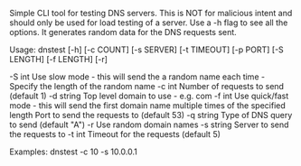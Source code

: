 Simple CLI tool for testing DNS servers. This is NOT for malicious intent and should only be used for load testing of a server.
Use a -h flag to see all the options. It generates random data for the DNS requests sent.

Usage: dnstest [-h] [-c COUNT] [-s SERVER] [-t TIMEOUT] [-p PORT] [-S LENGTH] [-f LENGTH] [-r]

-S int
Use slow mode - this will send the a random name each time - Specify the length of the random name
-c int
Number of requests to send (default 1)
-d string
Top level domain to use - e.g. com
-f int
Use quick/fast mode - this will send the first domain name multiple times of the specified length
Port to send the requests to (default 53)
-q string
Type of DNS query to send (default "A")
-r    Use random domain names
-s string
Server to send the requests to
-t int
Timeout for the requests (default 5)

Examples:
	dnstest -c 10 -s 10.0.0.1